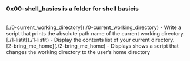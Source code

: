 <h3>0x00-shell_basics is a folder for shell basicis</h3>
<br/>
[./0-current_working_directory](./0-current_working_directory) - Write a script that prints the absolute path name of the current working directory.
<br/>
[./1-listit](./1-listit) - Display the contents list of your current directory.
<br/>
[2-bring_me_home](./2-bring_me_home) - Displays shows a script that changes the working directory to the user’s home directory
